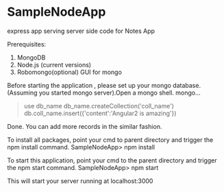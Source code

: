 # SampleNodeApp
express app serving server side code for Notes App

Prerequisites:
1. MongoDB
2. Node.js (current versions)
3. Robomongo(optional) GUI for mongo


Before starting the application , please set up your mongo database.(Assuming you started mongo server).Open a mongo shell.
mongo...

> use db_name 
> db_name.createCollection('coll_name')
> db.coll_name.insert({'content':'Angular2 is amazing'})

Done. You can add more records in the similar fashion.


To install all packages, point your cmd to parent directory and trigger the npm install command.
SampleNodeApp> npm install


To start this application, point your cmd to the parent directory and trigger the npm start command.
SampleNodeApp> npm start

This will start your server running at localhost:3000
